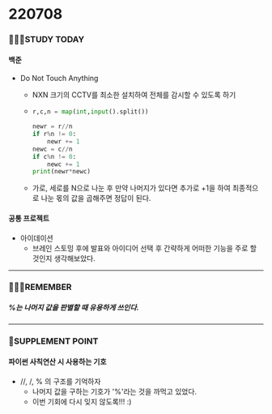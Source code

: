 # 220708

### 👨🏼‍🏫STUDY TODAY

#### 백준

- Do Not Touch Anything
  - NXN 크기의 CCTV를 최소한 설치하여 전체를 감시할 수 있도록 하기

  - ```python
    r,c,n = map(int,input().split())
    
    newr = r//n
    if r%n != 0:
        newr += 1
    newc = c//n
    if c%n != 0:
        newc += 1
    print(newr*newc)
    ```

  - 가로, 세로를 N으로 나눈 후 만약 나머지가 있다면 추가로 +1을 하여 최종적으로 나눈 몫의 값을 곱해주면 정답이 된다.


#### 공통 프로젝트

- 아이데이션
  - 브레인 스토밍 후에 발표와 아이디어 선택 후 간략하게 어떠한 기능을 주로 할 것인지 생각해보았다.

---

### 💆🏼‍♂️REMEMBER

##### %는 나머지 값을 판별할 때 유용하게 쓰인다.

---

### 💫SUPPLEMENT POINT

#### 파이썬 사칙연산 시 사용하는 기호

- //, /, % 의 구조를 기억하자
  - 나머지 값을 구하는 기호가 '%'라는 것을 까먹고 있었다.
  - 이번 기회에 다시 잊지 않도록!!! :)
